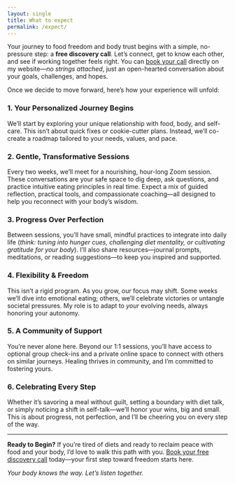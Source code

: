 ```yaml
---
layout: single
title: What to expect
permalink: /expect/
---
```


Your journey to food freedom and body trust begins with a simple, no-pressure step: a **free discovery call**. Let’s connect, get to know each other, and see if working together feels right. You can [book your call](#) directly on my website—*no strings attached*, just an open-hearted conversation about your goals, challenges, and hopes.

Once we decide to move forward, here’s how your experience will unfold:

### 1. Your Personalized Journey Begins
We’ll start by exploring your unique relationship with food, body, and self-care. This isn’t about quick fixes or cookie-cutter plans. Instead, we’ll co-create a roadmap tailored to your needs, values, and pace.

### 2. Gentle, Transformative Sessions
Every two weeks, we’ll meet for a nourishing, hour-long Zoom session. These conversations are your safe space to dig deep, ask questions, and practice intuitive eating principles in real time. Expect a mix of guided reflection, practical tools, and compassionate coaching—all designed to help you reconnect with your body’s wisdom.

### 3. Progress Over Perfection
Between sessions, you’ll have small, mindful practices to integrate into daily life (*think: tuning into hunger cues, challenging diet mentality, or cultivating gratitude for your body*). I’ll also share resources—journal prompts, meditations, or reading suggestions—to keep you inspired and supported.

### 4. Flexibility & Freedom
This isn’t a rigid program. As you grow, our focus may shift. Some weeks we’ll dive into emotional eating; others, we’ll celebrate victories or untangle societal pressures. My role is to adapt to *your* evolving needs, always honoring your autonomy.

### 5. A Community of Support
You’re never alone here. Beyond our 1:1 sessions, you’ll have access to optional group check-ins and a private online space to connect with others on similar journeys. Healing thrives in community, and I’m committed to fostering yours.

### 6. Celebrating Every Step
Whether it’s savoring a meal without guilt, setting a boundary with diet talk, or simply noticing a shift in self-talk—we’ll honor your wins, big and small. This is about progress, not perfection, and I’ll be cheering you on every step of the way.

---

**Ready to Begin?**
If you’re tired of diets and ready to reclaim peace with food and your body, I’d love to walk this path with you. [Book your free discovery call](TODO) today—your first step toward freedom starts here.

*Your body knows the way. Let’s listen together.*
